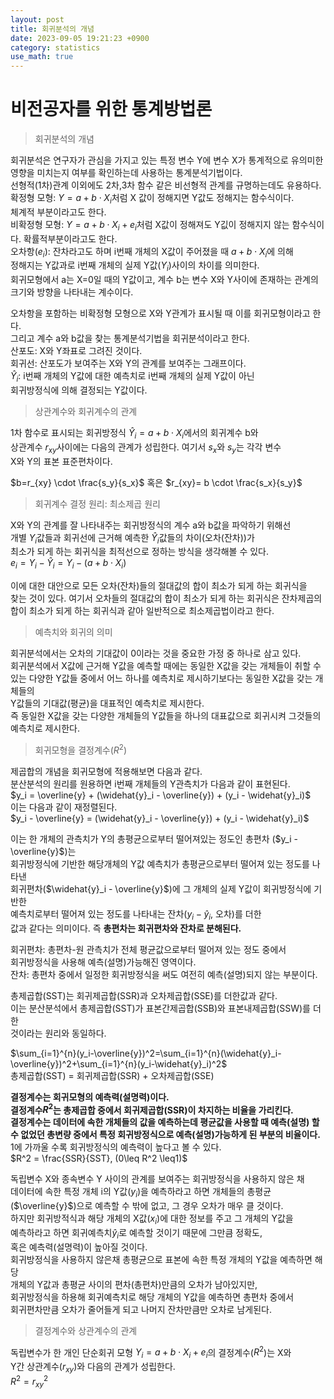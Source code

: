 ```yaml
---
layout: post
title: 회귀분석의 개념    
date: 2023-09-05 19:21:23 +0900
category: statistics 
use_math: true
---
```

# 비전공자를 위한 통계방법론    
> 회귀분석의 개념  

회귀분석은 연구자가 관심을 가지고 있는 특정 변수 Y에 변수 X가 통계적으로 유의미한  
영향을 미치는지 여부를 확인하는데 사용하는 통계분석기법이다.  
선형적(1차)관계 이외에도 2차,3차 함수 같은 비선형적 관계를 규명하는데도 유용하다.  
확정형 모형: $Y=a+b \cdot X_i$처럼 X 값이 정해지면 Y값도 정해지는 함수식이다.  
체계적 부분이라고도 한다.  
비확정형 모형: $Y=a+b \cdot X_i+e_i$처럼 X값이 정해져도 Y깂이 정해지지 않는 함수식이다. 확률적부분이라고도 한다.   
오차항($e_i$): 잔차라고도 하며 i번째 개체의 X값이 주어졌을 때 $a+b \cdot X_i$에 의해  
정해지는 Y값과로 i번째 개체의 실제 Y값($Y_i$)사이의 차이를 의미한다.   
회귀모형에서 a는 X=0일 때의 Y값이고, 계수 b는 변수 X와 Y사이에 존재하는 관계의  
크기와 방향을 나타내는 계수이다.  
  
오차항을 포함하는 비확정형 모형으로 X와 Y관계가 표시될 때 이를 회귀모형이라고 한다.  
그리고 계수 a와 b값을 찾는 통계분석기법을 회귀분석이라고 한다.  
산포도: X와 Y좌표로 그려진 것이다.  
회귀선: 산포도가 보여주는 X와 Y의 관계를 보여주는 그래프이다.  
$\widehat{Y}_i$: i번째 개체의 Y값에 대한 예측치로 i번째 개체의 실제 Y값이 아닌  
회귀방정식에 의해 결정되는 Y값이다.  
  
> 상관계수와 회귀계수의 관계  

1차 함수로 표시되는 회귀방정식 $\widehat{Y}_i= a + b \cdot X_i$에서의 회귀계수 b와  
상관계수 $r_{xy}$사이에는 다음의 관계가 성립한다. 여기서 $s_x$와 $s_y$는 각각 변수  
X와 Y의 표본 표준편차이다.  
  
$b=r_{xy} \cdot \frac{s_y}{s_x}$ 혹은 $r_{xy}= b \cdot \frac{s_x}{s_y}$  
  
> 회귀계수 결정 원리: 최소제곱 원리  
  
X와 Y의 관계를 잘 나타내주는 회귀방정식의 계수 a와 b값을 파악하기 위해선  
개별 $Y_i$값들과 회귀선에 근거해 예측한 $\widehat{Y}_i$값들의 차이(오차(잔차))가  
최소가 되게 하는 회귀식을 최적선으로 정하는 방식을 생각해볼 수 있다.  
$e_i = Y_i - \widehat{Y}_i = Y_i - (a+b \cdot X_i)$  
  
이에 대한 대안으로 모든 오차(잔차)들의 절대값의 합이 최소가 되게 하는 회귀식을  
찾는 것이 있다. 여기서 오차들의 절대값의 합이 최소가 되게 하는 회귀식은 잔차제곱의  
합이 최소가 되게 하는 회귀식과 같아 일반적으로 최소제곱법이라고 한다.  

> 예측치와 회귀의 의미  

회귀분석에서는 오차의 기대값이 0이라는 것을 중요한 가정 중 하나로 삼고 있다.  
회귀분석에서 X값에 근거해 Y값을 예측할 때에는 동일한 X값을 갖는 개체들이 취할 수 있는 다양한 Y값들 중에서 어느 하나를 예측치로 제시하기보다는 동일한 X값을 갖는 개체들의  
Y값들의 기대값(평균)을 대표적인 예측치로 제시한다.  
즉 동일한 X값을 갖는 다양한 개체들의 Y값들을 하나의 대표값으로 회귀시켜 그것들의  
예측치로 제시한다.   
  
> 회귀모형을 결정계수($R^2$)  

제곱합의 개념을 회귀모형에 적용해보면 다음과 같다.  
분산분석의 원리를 원용하면 i번째 개체들의 Y관측치가 다음과 같이 표현된다.  
$y_i = \overline{y} + (\widehat{y}_i - \overline{y}) + (y_i - \widehat{y}_i)$  
이는 다음과 같이 재정렬된다.  
$y_i - \overline{y} = (\widehat{y}_i - \overline{y}) + (y_i - \widehat{y}_i)$  
  
이는 한 개체의 관측치가 Y의 총평균으로부터 떨어져있는 정도인 총편차 ($y_i -\overline{y}$)는  
회귀방정식에 기반한 해당개체의 Y값 예측치가 총평균으로부터 떨어져 있는 정도를 나타낸  
회귀편차($\widehat{y}_i - \overline{y}$)에 그 개체의 실제 Y값이 회귀방정식에 기반한  
예측치로부터 떨어져 있는 정도를 나타내는 잔차($y_i - \widehat{y}_i$, 오차)를 더한  
값과 같다는 의미이다. 즉 **총편차는 회귀편차와 잔차로 분해된다.**  

회귀편차: 총편차-원 관측치가 전체 평균값으로부터 떨어져 있는 정도 중에서  
회귀방정식을 사용해 예측(설명)가능해진 영역이다.  
잔차: 총편차 중에서 일정한 회귀방정식을 써도 여전히 예측(설명)되지 않는 부분이다.  

총제곱합(SST)는 회귀제곱합(SSR)과 오차제곱합(SSE)를 더한값과 같다.  
이는 분산분석에서 총제곱합(SST)가 표본간제곱합(SSB)와 표본내제곱합(SSW)를 더한  
것이라는 원리와 동일하다.  
  
$\sum_{i=1}^{n}(y_i-\overline{y})^2=\sum_{i=1}^{n}(\widehat{y}_i-\overline{y})^2+\sum_{i=1}^{n}(y_i-\widehat{y}_i)^2$  
총제곱합(SST) = 회귀제곱합(SSR) + 오차제곱합(SSE)  

**결정계수는 회귀모형의 예측력(설명력)이다.**  
**결정계수$R^2$는 총제곱합 중에서 회귀제곱합(SSR)이 차지하는 비율을 가리킨다.**  
**결정계수는 데이터에 속한 개체들의 값을 예측하는데 평균값을 사용할 때 예측(설명) 할**  
**수 없었던 총변량 중에서 특정 회귀방정식으로 예측(설명)가능하게 된 부분의 비율이다.**  
1에 가까울 수록 회귀방정식의 예측력이 높다고 볼 수 있다.  
$R^2 = \frac{SSR}{SST}, (0\leq R^2 \leq1)$  
  
독립변수 X와 종속변수 Y 사이의 관계를 보여주는 회귀방정식을 사용하지 않은 채  
데이터에 속한 특정 개체 i의 Y값($y_i$)을 예측하라고 하면 개체들의 총평균($\overline{y}$)으로 예측할 수 밖에 없고, 그 경우 오차가 매우 클 것이다.  
하지만 회귀방적식과 해당 개체의 X값($x_i$)에 대한 정보를 주고 그 개체의 Y값을  
예측하라고 하면 회귀예측치$\widehat{y}_i$로 예측할 것이기 때문에 그만큼 정확도,  
혹은 예측력(설명력)이 높아질 것이다.  
회귀방정식을 사용하지 않은채 총평균으로 표본에 속한 특정 개체의 Y값을 예측하면 해당  
개체의 Y값과 총평균 사이의 편차(총편차)만큼의 오차가 남아있지만,  
회귀방정식을 하용해 회귀예측치로 해당 개체의 Y값을 예측하면 총편차 중에서  
회귀편차만큼 오차가 줄어들게 되고 나머지 잔차만큼만 오차로 남게된다.  
  
> 결정계수와 상관계수의 관계  

독립변수가 한 개인 단순회귀 모형 $Y_i = a+b\cdot X_i + e_i$의 결정계수($R^2$)는 X와  
Y간 상관계수($r_{xy}$)와 다음의 관계가 성립한다.  
$R^2 = r^2_{xy}$